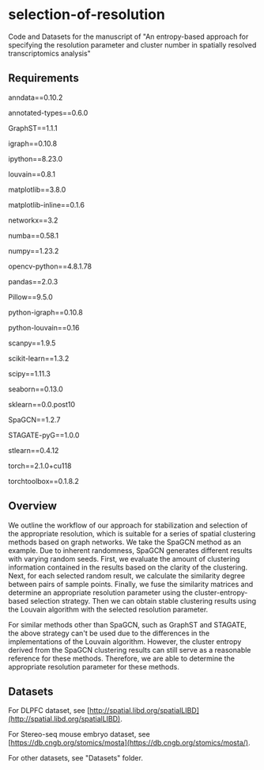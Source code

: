 # selection-of-resolution

Code and Datasets for the manuscript of  "An entropy-based approach for specifying the resolution parameter and cluster number in spatially resolved transcriptomics analysis"

## Requirements

anndata==0.10.2




annotated-types==0.6.0



GraphST==1.1.1



igraph==0.10.8



ipython==8.23.0



louvain==0.8.1



matplotlib==3.8.0



matplotlib-inline==0.1.6



networkx==3.2



numba==0.58.1



numpy==1.23.2



opencv-python==4.8.1.78



pandas==2.0.3



Pillow==9.5.0



python-igraph==0.10.8



python-louvain==0.16



scanpy==1.9.5



scikit-learn==1.3.2



scipy==1.11.3



seaborn==0.13.0



sklearn==0.0.post10



SpaGCN==1.2.7



STAGATE-pyG==1.0.0



stlearn==0.4.12



torch==2.1.0+cu118



torchtoolbox==0.1.8.2





## Overview

We outline the workflow of our approach for stabilization and selection of the appropriate resolution, which is suitable for a series of spatial clustering methods based on graph networks. We take the SpaGCN method as an example. Due to inherent randomness, SpaGCN generates different results with varying random seeds. First, we evaluate the amount of clustering information contained in the results based on the clarity of the clustering. Next, for each selected random result, we calculate the similarity degree between pairs of sample points. Finally, we fuse the similarity matrices and determine an appropriate resolution parameter using the cluster-entropy-based selection strategy. Then we can obtain stable clustering results using the Louvain algorithm with the selected resolution parameter.

For similar methods other than SpaGCN, such as GraphST and STAGATE, the above strategy can't be used due to the differences in the implementations of the Louvain algorithm. However, the cluster entropy derived from the SpaGCN clustering results can still serve as a reasonable reference for these methods. Therefore, we are able to determine the appropriate resolution parameter for these methods. 



## Datasets

For DLPFC dataset, see [http://spatial.libd.org/spatialLIBD](http://spatial.libd.org/spatialLIBD).



For Stereo-seq mouse embryo dataset, see [https://db.cngb.org/stomics/mosta](https://db.cngb.org/stomics/mosta/).



For other datasets, see "Datasets" folder.
